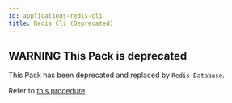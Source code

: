 ```yaml
---
id: applications-redis-cli
title: Redis Cli (Deprecated)
---
```


## **WARNING** This Pack is deprecated

This Pack has been deprecated and replaced by `Redis Database`. 

Refer to [this procedure](applications-databases-redis)
